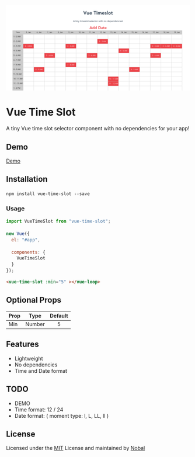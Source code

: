 ![alt text](vue_time_slot.png)

# Vue Time Slot

A tiny Vue time slot selector component with no dependencies for your app!

## Demo

[Demo](http://nobal.in/vue-time-slot/)

## Installation

`npm install vue-time-slot --save`

### Usage

```javascript
import VueTimeSlot from "vue-time-slot";

new Vue({
  el: "#app",

  components: {
    VueTimeSlot
  }
});
```

```html
<vue-time-slot :min="5" ></vue-loop>
```

## Optional Props

| Prop |  Type  | Default |
| ---- | :----: | :-----: |
| Min  | Number |    5    |

## Features

* Lightweight
* No dependencies
* Time and Date format

## TODO

* DEMO
* Time format: 12 / 24
* Date format: ( moment type: l, L, LL, ll )

## License

Licensed under the [MIT]() License and maintained by [Nobal](http://nobal.in/)

